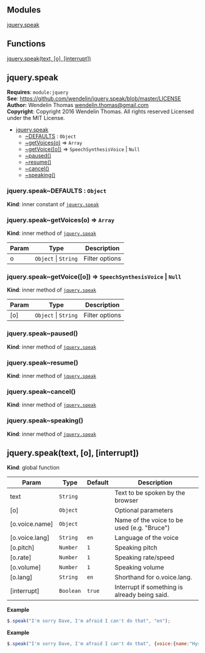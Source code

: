 ## Modules

<dl>
<dt><a href="#module_jquery.speak">jquery.speak</a></dt>
<dd></dd>
</dl>

## Functions

<dl>
<dt><a href="#jquery.speak">jquery.speak(text, [o], [interrupt])</a></dt>
<dd></dd>
</dl>

<a name="module_jquery.speak"></a>

## jquery.speak
**Requires**: <code>module:jquery</code>  
**See**: https://github.com/wendelin/jquery.speak/blob/master/LICENSE  
**Author:** Wendelin Thomas <wendelin.thomas@gmail.com>  
**Copyright**: Copyright 2016 Wendelin Thomas. All rights reserved
Licensed under the MIT License.  

* [jquery.speak](#module_jquery.speak)
    * [~DEFAULTS](#module_jquery.speak..DEFAULTS) : <code>Object</code>
    * [~getVoices(o)](#module_jquery.speak..getVoices) ⇒ <code>Array</code>
    * [~getVoice([o])](#module_jquery.speak..getVoice) ⇒ <code>SpeechSynthesisVoice</code> &#124; <code>Null</code>
    * [~paused()](#module_jquery.speak..paused)
    * [~resume()](#module_jquery.speak..resume)
    * [~cancel()](#module_jquery.speak..cancel)
    * [~speaking()](#module_jquery.speak..speaking)

<a name="module_jquery.speak..DEFAULTS"></a>

### jquery.speak~DEFAULTS : <code>Object</code>
**Kind**: inner constant of <code>[jquery.speak](#module_jquery.speak)</code>  
<a name="module_jquery.speak..getVoices"></a>

### jquery.speak~getVoices(o) ⇒ <code>Array</code>
**Kind**: inner method of <code>[jquery.speak](#module_jquery.speak)</code>  

| Param | Type | Description |
| --- | --- | --- |
| o | <code>Object</code> &#124; <code>String</code> | Filter options |

<a name="module_jquery.speak..getVoice"></a>

### jquery.speak~getVoice([o]) ⇒ <code>SpeechSynthesisVoice</code> &#124; <code>Null</code>
**Kind**: inner method of <code>[jquery.speak](#module_jquery.speak)</code>  

| Param | Type | Description |
| --- | --- | --- |
| [o] | <code>Object</code> &#124; <code>String</code> | Filter options |

<a name="module_jquery.speak..paused"></a>

### jquery.speak~paused()
**Kind**: inner method of <code>[jquery.speak](#module_jquery.speak)</code>  
<a name="module_jquery.speak..resume"></a>

### jquery.speak~resume()
**Kind**: inner method of <code>[jquery.speak](#module_jquery.speak)</code>  
<a name="module_jquery.speak..cancel"></a>

### jquery.speak~cancel()
**Kind**: inner method of <code>[jquery.speak](#module_jquery.speak)</code>  
<a name="module_jquery.speak..speaking"></a>

### jquery.speak~speaking()
**Kind**: inner method of <code>[jquery.speak](#module_jquery.speak)</code>  
<a name="jquery.speak"></a>

## jquery.speak(text, [o], [interrupt])
**Kind**: global function  

| Param | Type | Default | Description |
| --- | --- | --- | --- |
| text | <code>String</code> |  | Text to be spoken by the browser |
| [o] | <code>Object</code> |  | Optional parameters |
| [o.voice.name] | <code>Object</code> |  | Name of the voice to be used (e.g. "Bruce") |
| [o.voice.lang] | <code>String</code> | <code>en</code> | Language of the voice |
| [o.pitch] | <code>Number</code> | <code>1</code> | Speaking pitch |
| [o.rate] | <code>Number</code> | <code>1</code> | Speaking rate/speed |
| [o.volume] | <code>Number</code> | <code>1</code> | Speaking volume |
| [o.lang] | <code>String</code> | <code>en</code> | Shorthand for o.voice.lang. |
| [interrupt] | <code>Boolean</code> | <code>true</code> | Interrupt if something is already being said. |

**Example**  
```js
$.speak("I'm sorry Dave, I'm afraid I can't do that", "en");
```
**Example**  
```js
$.speak("I'm sorry Dave, I'm afraid I can't do that", {voice:{name:"Hysterical", lang:"en"}, pitch:0.6,rate:1.5});
```
